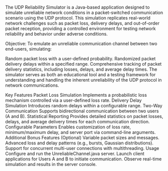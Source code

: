 The UDP Reliability Simulator is a Java-based application designed to simulate unreliable network conditions in a packet-switched communication scenario using the UDP protocol. This simulation replicates real-world network challenges such as packet loss, delivery delays, and out-of-order packet reception, providing a controlled environment for testing network reliability and behavior under adverse conditions.

Objective:
To emulate an unreliable communication channel between two end-users, simulating:

Random packet loss with a user-defined probability.
Randomized packet delivery delays within a specified range.
Comprehensive tracking of packet delivery statistics, including losses, delays, and average delay times.
The simulator serves as both an educational tool and a testing framework for understanding and handling the inherent unreliability of the UDP protocol in network communications.

Key Features
Packet Loss Simulation
Implements a probabilistic loss mechanism controlled via a user-defined loss rate.
Delivery Delay Simulation
Introduces random delays within a configurable range.
Two-Way Communication
Supports bidirectional communication between two users (A and B).
Statistical Reporting
Provides detailed statistics on packet losses, delays, and average delivery times for each communication direction.
Configurable Parameters
Enables customization of loss rate, minimum/maximum delay, and server port via command-line arguments.
Additional Bonus Features (Optional)
Variable packet sizes and messages.
Advanced loss and delay patterns (e.g., bursts, Gaussian distributions).
Support for concurrent multi-user connections with multithreading.
Usage
Configure and run the UnreliableChannel.java server.
Launch client applications for Users A and B to initiate communication.
Observe real-time simulation and results in the server console.
